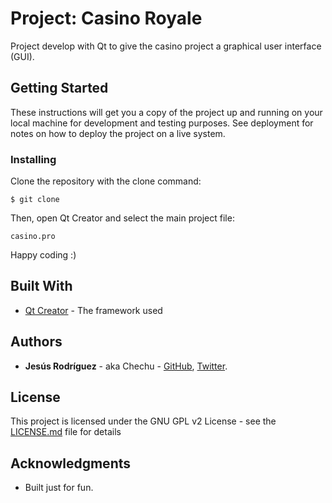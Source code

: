 # Project: Casino Royale

Project develop with Qt to give the casino project a graphical user interface (GUI).

## Getting Started

These instructions will get you a copy of the project up and running on your local machine for development and testing purposes. See deployment for notes on how to deploy the project on a live system.

### Installing

Clone the repository with the clone command:

```
$ git clone
```
Then, open Qt Creator and select the main project file:

```
casino.pro
```

Happy coding :)

## Built With

* [Qt Creator](https://www.qt.io/download) - The framework used

## Authors

* **Jesús Rodríguez** - aka Chechu - [GitHub](https://github.com/jesusrp98), [Twitter](https://twitter.com/jesusrp98).

## License

This project is licensed under the GNU GPL v2 License - see the [LICENSE.md](LICENSE.md) file for details

## Acknowledgments

* Built just for fun.

